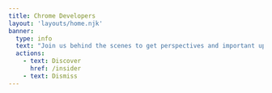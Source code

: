```yaml
---
title: Chrome Developers
layout: 'layouts/home.njk'
banner:
  type: info
  text: "Join us behind the scenes to get perspectives and important updates from Chrome's Web Platform team."
  actions:
    - text: Discover
      href: /insider
    - text: Dismiss
---
```

